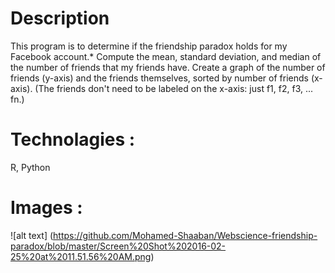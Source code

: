 # Description
This program is to determine if the friendship paradox holds for my Facebook
account.* Compute the mean, standard deviation, and median of the
number of friends that my friends have.  Create a graph of the
number of friends (y-axis) and the friends themselves, sorted by
number of friends (x-axis).  (The friends don't need to be labeled
on the x-axis: just f1, f2, f3, ... fn.)

# Technolagies :
R, Python

# Images :
![alt text] (https://github.com/Mohamed-Shaaban/Webscience-friendship-paradox/blob/master/Screen%20Shot%202016-02-25%20at%2011.51.56%20AM.png)
